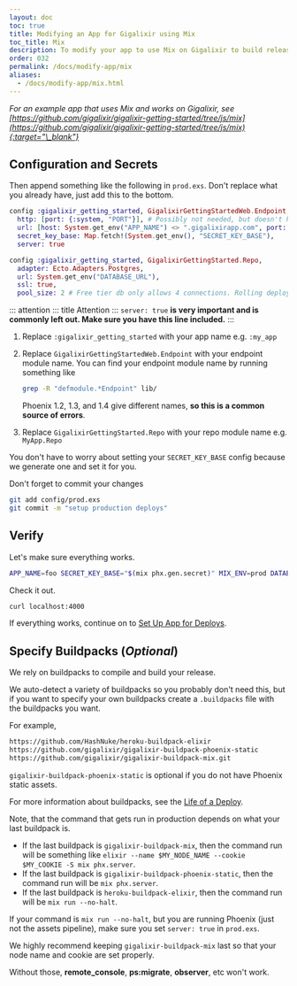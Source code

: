 ```yaml
---
layout: doc
toc: true
title: Modifying an App for Gigalixir using Mix
toc_title: Mix
description: To modify your app to use Mix on Gigalixir to build releases, follow these simple instructions and example app. 
order: 032
permalink: /docs/modify-app/mix
aliases: 
  - /docs/modify-app/mix.html
---
```

_For an example app that uses Mix and works on Gigalixir, see
[https://github.com/gigalixir/gigalixir-getting-started/tree/js/mix](https://github.com/gigalixir/gigalixir-getting-started/tree/js/mix){:target="\_blank"}_

## Configuration and Secrets

Then append something like the following in `prod.exs`. Don't replace what you already have, just add this to the
bottom.

``` elixir
config :gigalixir_getting_started, GigalixirGettingStartedWeb.Endpoint,
  http: [port: {:system, "PORT"}], # Possibly not needed, but doesn't hurt
  url: [host: System.get_env("APP_NAME") <> ".gigalixirapp.com", port: 443],
  secret_key_base: Map.fetch!(System.get_env(), "SECRET_KEY_BASE"),
  server: true

config :gigalixir_getting_started, GigalixirGettingStarted.Repo,
  adapter: Ecto.Adapters.Postgres,
  url: System.get_env("DATABASE_URL"),
  ssl: true,
  pool_size: 2 # Free tier db only allows 4 connections. Rolling deploys need pool_size*(n+1) connections where n is the number of app replicas.
```
::: attention
::: title
Attention
:::
`server: true` **is very important and is commonly left out. Make sure you have this line included.**
:::

1.  Replace `:gigalixir_getting_started` with your app name e.g. `:my_app`

2.  Replace `GigalixirGettingStartedWeb.Endpoint` with your endpoint module name. You can find your
    endpoint module name by running something like

    ``` bash
    grep -R "defmodule.*Endpoint" lib/
    ```

    Phoenix 1.2, 1.3, and 1.4 give different names, **so this is a common
    source of errors**.

3.  Replace `GigalixirGettingStarted.Repo` with your repo module name e.g.
    `MyApp.Repo`

You don't have to worry about setting your
`SECRET_KEY_BASE` config because we
generate one and set it for you.

Don't forget to commit your changes

``` bash
git add config/prod.exs
git commit -m "setup production deploys"
```

## Verify

Let's make sure everything works.

``` bash
APP_NAME=foo SECRET_KEY_BASE="$(mix phx.gen.secret)" MIX_ENV=prod DATABASE_URL="postgresql://user:pass@localhost:5432/foo" PORT=4000 mix phx.server
```

Check it out.

``` bash
curl localhost:4000
```

If everything works, continue on to [Set Up App for Deploys](/docs/getting-started-guide#set-up-app-for-deploys).

## Specify Buildpacks (_Optional_)

We rely on buildpacks to compile and build your release. 

We auto-detect
a variety of buildpacks so you probably don't need this, but if you want to specify your own buildpacks create a `.buildpacks` file with the buildpacks
you want. 

For example,

``` bash
https://github.com/HashNuke/heroku-buildpack-elixir
https://github.com/gigalixir/gigalixir-buildpack-phoenix-static
https://github.com/gigalixir/gigalixir-buildpack-mix.git
```

`gigalixir-buildpack-phoenix-static` is optional if you do not have Phoenix static assets. 

For more information about buildpacks, see the [Life of a Deploy](/docs/concepts#life-of-a-deploy).

Note, that the command that gets run in production depends on what your
last buildpack is.

-   If the last buildpack is `gigalixir-buildpack-mix`, then the command run will be something like
    `elixir --name $MY_NODE_NAME --cookie $MY_COOKIE -S mix phx.server`.
-   If the last buildpack is
    `gigalixir-buildpack-phoenix-static`,
    then the command run will be `mix phx.server`.
-   If the last buildpack is `heroku-buildpack-elixir`, then the command run will be
    `mix run --no-halt`.

If your command is `mix run --no-halt`, but you are running Phoenix (just not the assets pipeline), make sure you set `server: true` in `prod.exs`.

We highly recommend keeping `gigalixir-buildpack-mix` last so that your node name and cookie are set properly.

Without those, **remote_console**, **ps:migrate**, **observer**, etc won't work.

